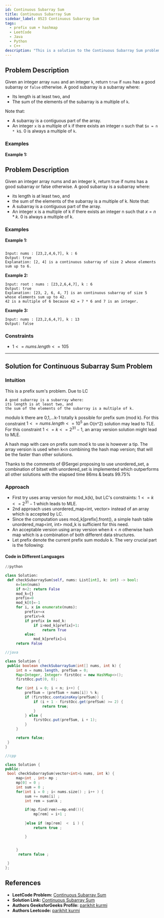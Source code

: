 ```yaml
---
id: Continuous Subarray Sum
title: Continuous Subarray Sum
sidebar_label: 0523 Continuous Subarray Sum
tags:
  - prefix sum + hashmap
  - LeetCode
  - Java
  - Python
  - C++
description: "This is a solution to the Continuous Subarray Sum problem on LeetCode."
---
```


## Problem Description

Given an integer array `nums` and an integer `k`, return `true` if `nums` has a good subarray or `false` otherwise. A good subarray is a subarray where:

- Its length is at least two, and
- The sum of the elements of the subarray is a multiple of `k`.

Note that:
- A subarray is a contiguous part of the array.
- An integer `x` is a multiple of `k` if there exists an integer `n` such that `$x = n * k$`. 0 is always a multiple of `k`.

### Examples

**Example 1:**



## Problem Description

Given an integer array nums and an integer k, return true if nums has a good subarray or false otherwise.
A good subarray is a subarray where:

 - its length is at least two, and
 - the sum of the elements of the subarray is a multiple of k.
Note that:
 - A subarray is a contiguous part of the array.
 - An integer x is a multiple of k if there exists an integer n such that $x = n * k$. 0 is always a multiple of k.

### Examples

**Example 1:**

```

Input: nums : [23,2,4,6,7], k : 6
Output: true
Explanation: [2, 4] is a continuous subarray of size 2 whose elements sum up to 6.

```

**Example 2:**


```
Input: root : nums : [23,2,6,4,7], k : 6
Output: true
Explanation: [23, 2, 6, 4, 7] is an continuous subarray of size 5 whose elements sum up to 42.
42 is a multiple of 6 because 42 = 7 * 6 and 7 is an integer.
```

**Example 3:**


```
Input: nums : [23,2,6,4,7], k : 13
Output: false
```


### Constraints

-  $1 <= nums.length <= 105$


---

## Solution for  Continuous Subarray Sum Problem

### Intuition
This is a prefix sum's problem. Due to LC

    A good subarray is a subarray where:
    its length is at least two, and
    the sum of the elements of the subarray is a multiple of k.

modulo k there are 0,1,...k-1 totally k possible for prefix sum (mod k).
For this constraint $1 <= nums.length <= 10^5$ an O(n^2) solution may lead to TLE.
For this constraint $1 <= k <= 2^31 - 1$, an array version solution might lead to MLE.

A hash map with care on prefix sum mod k to use is however a tip. The array version is used when k<n combining the hash map version; that will be the faster than other solutions.

Thanks to the comments of @Sergei proposing to use unordered_set, a combination of bitset with unordered_set is implemented which outperforms all other solutions with the elapsed time 86ms & beats 99.75%


### Approach


   - First try uses array version for mod_k(k), but LC's constraints: $1 <= k <= 2^31 - 1$ which leads to MLE.
   - 2nd approach uses unordered_map<int, vector<int>> instead of an array which is accepted by LC.
   - Since the computation uses mod_k[prefix].front(), a simple hash table unordered_map<int, int> mod_k is sufficient for this need.
   - An acceptable version using array version when $k<n$ otherwise hash map which is a combination of both different data structures.
   - Let prefix denote the current prefix sum modulo k. The very crucial part is the following:




#### Code in Different Languages

<Tabs>
  <TabItem value="Python" label="Python">
  <SolutionAuthor name="@parikhitkurmi"/>
    
   ```python
//python

   class Solution:
    def checkSubarraySum(self, nums: List[int], k: int) -> bool:
        n=len(nums)
        if n<2: return False
        mod_k={}
        prefix=0
        mod_k[0]=-1
        for i, x in enumerate(nums):
            prefix+=x
            prefix%=k
            if prefix in mod_k:
                if i>mod_k[prefix]+1:
                    return True
            else:
                mod_k[prefix]=i
        return False
```
  </TabItem>
  <TabItem value="Java" label="Java">
  <SolutionAuthor name="@parikhitkurmi"/>

   ```java
//java

   class Solution {
    public boolean checkSubarraySum(int[] nums, int k) {
        int n = nums.length, prefSum = 0;
        Map<Integer, Integer> firstOcc = new HashMap<>();
        firstOcc.put(0, 0);

        for (int i = 0; i < n; i++) {
            prefSum = (prefSum + nums[i]) % k;
            if (firstOcc.containsKey(prefSum)) {
                if (i + 1 - firstOcc.get(prefSum) >= 2) {
                    return true;
                }
            } else {
                firstOcc.put(prefSum, i + 1);
            }
        }

        return false;
    }
}

```
</TabItem>
<TabItem value="C++" label="C++">
<SolutionAuthor name="@parikhitkurmi"/>

   ```cpp
//cpp

   class Solution {
public:
    bool checkSubarraySum(vector<int>& nums, int k) {
        map<int , int> mp ; 
        mp[0] = 0 ;
        int sum = 0 ; 
        for(int i = 0 ; i< nums.size() ; i++ ) {
            sum += nums[i] ;
            int rem = sum%k ;

            if(mp.find(rem)==mp.end()){
                mp[rem] = i+1 ; 
                
            }else if (mp[rem]  <  i ) {
                return true ;

            }


        } 
         return false ;
        
    }
};

```

  </TabItem>
</Tabs>





## References

- **LeetCode Problem:** [Continuous Subarray Sum](https://leetcode.com/problems/continuous-subarray-sum/)
- **Solution Link:** [Continuous Subarray Sum](https://leetcode.com/problems/continuous-subarray-sum/submissions/1281964300/)
- **Authors GeeksforGeeks Profile:** [parikhit kurmi](https://www.geeksforgeeks.org/user/sololeveler673/)
- **Authors Leetcode:** [parikhit kurmi](https://leetcode.com/u/parikhitkurmi14/)
